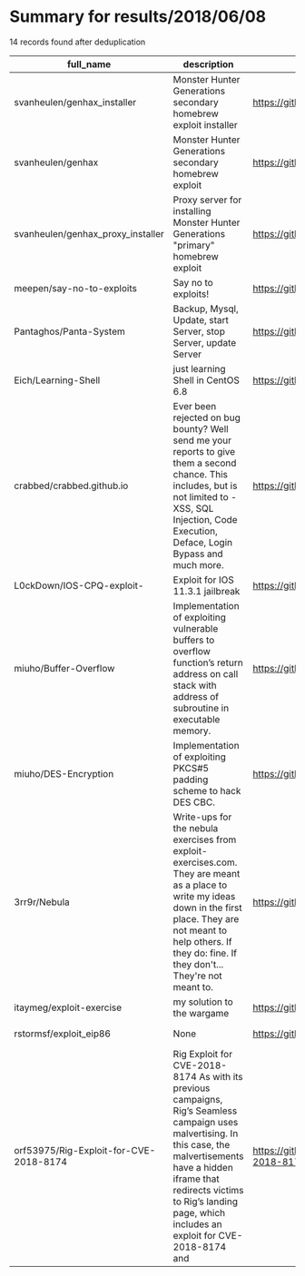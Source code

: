 
# Summary for results/2018/06/08
    
14 records found after deduplication

| full_name | description | html_url | matched_list | matched_count | pushed_at | size | stargazers_count | language | forks_count |
|----------------------------------------|-----------------------------------------------------------------------------------------------------------------------------------------------------------------------------------------------------------------------------------------------------------------|-----------------------------------------------------------|------------------------------------------------------------|-----------------|---------------------------|--------|--------------------|------------|---------------|
| svanheulen/genhax_installer | Monster Hunter Generations secondary homebrew exploit installer | https://github.com/svanheulen/genhax_installer | ['exploit'] | 1 | 2018-06-08 03:01:00+00:00 | 25 | 4 | C | 1 |
| svanheulen/genhax | Monster Hunter Generations secondary homebrew exploit | https://github.com/svanheulen/genhax | ['exploit'] | 1 | 2018-06-08 03:00:13+00:00 | 63 | 9 | Assembly | 1 |
| svanheulen/genhax_proxy_installer | Proxy server for installing Monster Hunter Generations "primary" homebrew exploit | https://github.com/svanheulen/genhax_proxy_installer | ['exploit'] | 1 | 2018-06-08 02:59:23+00:00 | 16 | 0 | Python | 0 |
| meepen/say-no-to-exploits | Say no to exploits! | https://github.com/meepen/say-no-to-exploits | ['exploit'] | 1 | 2018-06-08 16:26:12+00:00 | 10 | 3 | Lua | 4 |
| Pantaghos/Panta-System | Backup, Mysql, Update, start Server, stop Server, update Server | https://github.com/Pantaghos/Panta-System | ['shellcode'] | 1 | 2018-06-08 21:42:50+00:00 | 3 | 0 | Shell | 1 |
| Eich/Learning-Shell | just learning Shell in CentOS 6.8 | https://github.com/Eich/Learning-Shell | ['shellcode'] | 1 | 2018-06-08 03:15:28+00:00 | 15 | 0 | Shell | 0 |
| crabbed/crabbed.github.io | Ever been rejected on bug bounty? Well send me your reports to give them a second chance. This includes, but is not limited to - XSS, SQL Injection, Code Execution, Deface, Login Bypass and much more. | https://github.com/crabbed/crabbed.github.io | ['rce'] | 1 | 2018-06-08 22:20:01+00:00 | 21 | 0 | CSS | 0 |
| L0ckDown/IOS-CPQ-exploit- | Exploit for IOS 11.3.1 jailbreak | https://github.com/L0ckDown/IOS-CPQ-exploit- | ['exploit'] | 1 | 2018-06-08 17:10:27+00:00 | 6 | 5 | C | 0 |
| miuho/Buffer-Overflow | Implementation of exploiting vulnerable buffers to overflow function’s return address on call stack with address of subroutine in executable memory. | https://github.com/miuho/Buffer-Overflow | ['exploit'] | 1 | 2018-06-08 05:39:37+00:00 | 2 | 0 | C | 0 |
| miuho/DES-Encryption | Implementation of exploiting PKCS#5 padding scheme to hack DES CBC. | https://github.com/miuho/DES-Encryption | ['exploit'] | 1 | 2018-06-08 05:56:29+00:00 | 2 | 0 | Python | 0 |
| 3rr9r/Nebula | Write-ups for the nebula exercises from exploit-exercises.com. They are meant as a place to write my ideas down in the first place. They are not meant to help others. If they do: fine. If they don't... They're not meant to. | https://github.com/3rr9r/Nebula | ['exploit'] | 1 | 2018-06-08 10:40:51+00:00 | 8 | 0 | | 0 |
| itaymeg/exploit-exercise | my solution to the wargame | https://github.com/itaymeg/exploit-exercise | ['exploit'] | 1 | 2018-06-08 14:08:27+00:00 | 0 | 0 | | 0 |
| rstormsf/exploit_eip86 | None | https://github.com/rstormsf/exploit_eip86 | ['exploit'] | 1 | 2018-06-08 20:58:54+00:00 | 5 | 0 | JavaScript | 0 |
| orf53975/Rig-Exploit-for-CVE-2018-8174 | Rig Exploit for CVE-2018-8174 As with its previous campaigns, Rig’s Seamless campaign uses malvertising. In this case, the malvertisements have a hidden iframe that redirects victims to Rig’s landing page, which includes an exploit for CVE-2018-8174 and | https://github.com/orf53975/Rig-Exploit-for-CVE-2018-8174 | ['cve-2', 'exploit', 'remote code execution', 'shellcode'] | 4 | 2018-06-08 14:33:04+00:00 | 3 | 1 | | 1 |
